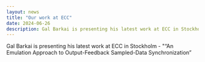 ```yaml
---
layout: news
title: "Our work at ECC"
date: 2024-06-26
description: Gal Barkai is presenting his latest work at ECC in Stockholm - "“An Emulation Approach to Output-Feedback Sampled-Data Synchronization”
---
```

Gal Barkai is presenting his latest work at ECC in Stockholm - "“An Emulation Approach to Output-Feedback Sampled-Data Synchronization”